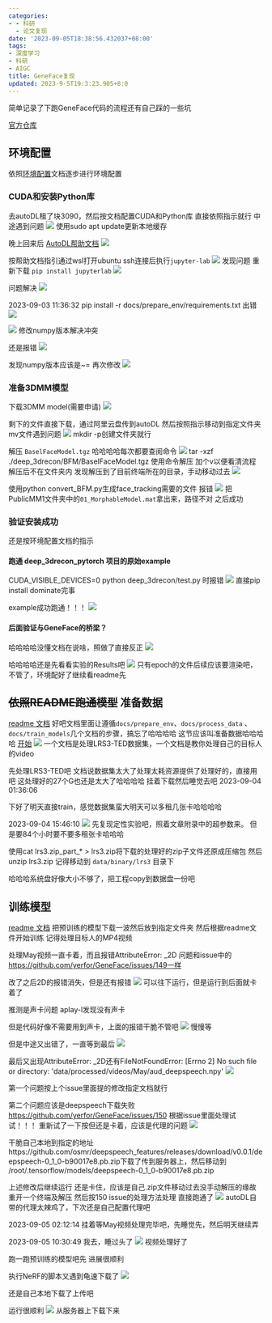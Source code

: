 ```yaml
---
categories:
- - 科研
  - 论文复现
date: '2023-09-05T18:38:56.432037+08:00'
tags:
- 深度学习
- 科研
- AIGC
title: GeneFace复现
updated: 2023-9-5T19:3:23.905+8:0
---
```

简单记录了下跑GeneFace代码的流程还有自己踩的一些坑

[官方仓库](https://github.com/yerfor/GeneFace)

## 环境配置

依照[环境配置](https://github.com/yerfor/GeneFace/blob/main/docs/prepare_env/install_guide-zh.md)文档逐步进行环境配置

### CUDA和安装Python库

去autoDL租了块3090，然后按文档配置CUDA和Python库
直接依照指示就行
中途遇到问题
![](https://cdn.jsdelivr.net/gh/YuKung/image-host@main/img/202309051726778.png)
使用sudo apt update更新本地缓存

晚上回来后
[AutoDL帮助文档](https://www.autodl.com/docs/qa2/)
![](https://cdn.jsdelivr.net/gh/YuKung/image-host@main/img/202309051726779.png)

按帮助文档指引通过wsl打开ubuntu ssh连接后执行`jupyter-lab`
![](https://cdn.jsdelivr.net/gh/YuKung/image-host@main/img/202309051726780.png)
发现问题
重新下载 `pip install jupyterlab`
![](https://cdn.jsdelivr.net/gh/YuKung/image-host@main/img/202309051726781.png)

问题解决
![](https://cdn.jsdelivr.net/gh/YuKung/image-host@main/img/202309051726782.png)

2023-09-03 11:36:32
pip install -r docs/prepare_env/requirements.txt 出错
![](https://cdn.jsdelivr.net/gh/YuKung/image-host@main/img/202309051726783.png)

![](https://cdn.jsdelivr.net/gh/YuKung/image-host@main/img/202309051726785.png)
修改numpy版本解决冲突

还是报错
![](https://cdn.jsdelivr.net/gh/YuKung/image-host@main/img/202309051726786.png)

发现numpy版本应该是~=
再次修改
![](https://cdn.jsdelivr.net/gh/YuKung/image-host@main/img/202309051726787.png)

### 准备3DMM模型

下载3DMM model(需要申请)
![](https://cdn.jsdelivr.net/gh/YuKung/image-host@main/img/202309051726788.png)

剩下的文件直接下载，通过阿里云盘传到autoDL
然后按照指示移动到指定文件夹
mv文件遇到问题
![](https://cdn.jsdelivr.net/gh/YuKung/image-host@main/img/202309051726789.png)
mkdir -p创建文件夹就行

解压 `BaselFaceModel.tgz`
哈哈哈哈每次都要查阅命令
![](https://cdn.jsdelivr.net/gh/YuKung/image-host@main/img/202309051726790.png)
tar -xzf  ./deep_3drecon/BFM/BaselFaceModel.tgz
使用命令解压
加个v以便看清流程
解压后不在文件夹内
发现解压到了目前终端所在的目录，手动移动过去
![](https://cdn.jsdelivr.net/gh/YuKung/image-host@main/img/202309051726791.png)

使用python convert_BFM.py生成face_tracking需要的文件
报错
![](https://cdn.jsdelivr.net/gh/YuKung/image-host@main/img/202309051726792.png)
把PublicMM1文件夹中的`01_MorphableModel.mat`拿出来，路径不对
之后成功

### 验证安装成功

还是按环境配置文档的指示

#### 跑通 deep_3drecon_pytorch 项目的原始example

CUDA_VISIBLE_DEVICES=0 python deep_3drecon/test.py
时报错
![](https://cdn.jsdelivr.net/gh/YuKung/image-host@main/img/202309051726793.png)
直接pip install dominate完事

example成功跑通！！！
![](https://cdn.jsdelivr.net/gh/YuKung/image-host@main/img/202309051726794.png)

#### 后面验证与GeneFace的桥梁？

哈哈哈哈没懂文档在说啥，照做了直接反正
![](https://cdn.jsdelivr.net/gh/YuKung/image-host@main/img/202309051726795.png)

哈哈哈哈还是先看看实验的Results吧
![](https://cdn.jsdelivr.net/gh/YuKung/image-host@main/img/202309051726796.png)
只有epoch的文件后续应该要渲染吧，不管了，环境配好了继续看readme先

## ~~依照README跑通模型~~ 准备数据

[readme 文档](https://github.com/yerfor/GeneFace/blob/main/README-zh.md)
好吧文档里面让遵循`docs/prepare_env`、`docs/process_data` 、`docs/train_models`几个文档的步骤，搞忘了哈哈哈哈
这节应该叫准备数据哈哈哈哈
[开始](https://github.com/yerfor/GeneFace/blob/main/docs/process_data/zh/)
![](https://cdn.jsdelivr.net/gh/YuKung/image-host@main/img/202309051726797.png)
一个文档是处理LRS3-TED数据集，一个文档是教你处理自己的目标人的video

先处理LRS3-TED吧
文档说数据集太大了处理太耗资源提供了处理好的，直接用吧
这处理好的27个G也还是太大了哈哈哈哈
挂着下载然后睡觉去吧 2023-09-04 01:36:06

下好了明天直接train，感觉数据集蛮大明天可以多租几张卡哈哈哈哈

2023-09-04 15:46:10
![](https://cdn.jsdelivr.net/gh/YuKung/image-host@main/img/202309051726798.png)
先复现定性实验吧，照着文章附录中的超参数来。
但是要84个小时要不要多租张卡哈哈哈

使用cat lrs3.zip_part_* > lrs3.zip将下载的处理好的zip子文件还原成压缩包
然后unzip lrs3.zip
记得移动到 `data/binary/lrs3` 目录下

哈哈哈系统盘好像大小不够了，把工程copy到数据盘一份吧

## 训练模型

[readme 文档](https://github.com/yerfor/GeneFace/blob/main/README-zh.md)
把预训练的模型下载一波然后放到指定文件夹
然后根据readme文件开始训练
记得处理目标人的MP4视频

处理May视频一直卡着，而且报错AttributeError: _2D
问题和issue中的
https://github.com/yerfor/GeneFace/issues/149一样

改了之后2D的报错消失，但是还有报错
![](https://cdn.jsdelivr.net/gh/YuKung/image-host@main/img/202309051726799.png)
可以往下运行，但是运行到后面就卡着了

推测是声卡问题
aplay-l发现没有声卡

但是代码好像不需要用到声卡，上面的报错干脆不管吧
![](https://cdn.jsdelivr.net/gh/YuKung/image-host@main/img/202309051726800.png)
慢慢等

但是中途又出错了，一直等到最后
![](https://cdn.jsdelivr.net/gh/YuKung/image-host@main/img/202309051726801.png)

最后又出现AttributeError: _2D还有FileNotFoundError: [Errno 2] No such file or directory: 'data/processed/videos/May/aud_deepspeech.npy'
![](https://cdn.jsdelivr.net/gh/YuKung/image-host@main/img/202309051726802.png)

第一个问题按上个issue里面提的修改指定文档就行

第二个问题应该是deepspeech下载失败
https://github.com/yerfor/GeneFace/issues/150
根据issue里面处理试试！！！
重新试了一下按但还是卡着，应该是代理的问题
![](https://cdn.jsdelivr.net/gh/YuKung/image-host@main/img/202309051726803.png)

干脆自己本地到指定的地址https://github.com/osmr/deepspeech_features/releases/download/v0.0.1/deepspeech-0_1_0-b90017e8.pb.zip下载了传到服务器上，然后移动到
/root/.tensorflow/models/deepspeech-0_1_0-b90017e8.pb.zip

上述修改后继续运行
还是卡住，应该是自己.zip文件移动过去没手动解压的缘故
重开一个终端及解压
然后按150 issue的处理方法处理
直接跑通了
![](https://cdn.jsdelivr.net/gh/YuKung/image-host@main/img/202309051726804.png)
autoDL自带的代理太辣鸡了，下次还是自己配置代理吧

2023-09-05 02:12:14
挂着等May视频处理完毕吧，先睡觉先，然后明天继续弄

2023-09-05 10:30:49
我去，睡过头了
![](https://cdn.jsdelivr.net/gh/YuKung/image-host@main/img/202309051726805.png)
视频处理好了

跑一跑预训练的模型吧先
进展很顺利

执行NeRF的脚本又遇到龟速下载了
![](https://cdn.jsdelivr.net/gh/YuKung/image-host@main/img/202309051726806.png)

还是自己本地下载了上传吧

运行很顺利
![](https://cdn.jsdelivr.net/gh/YuKung/image-host@main/img/202309051726807.png)
从服务器上下载下来
